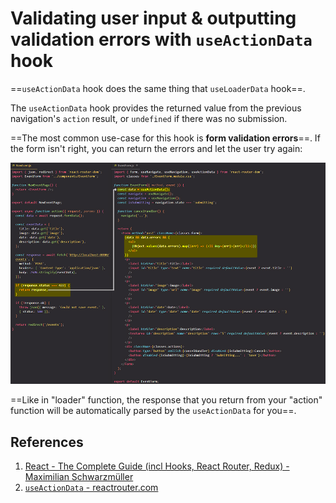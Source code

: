 # Validating user input & outputting validation errors with `useActionData` hook

==`useActionData` hook does the same thing that `useLoaderData` hook==.

The `useActionData` hook provides the returned value from the previous navigation's `action` result, or `undefined` if there was no submission.

==The most common use-case for this hook is **form validation errors**==. If the form isn't right, you can return the errors and let the user try again:

![useActionData](../../img/useActionData.jpg)

==Like in "loader" function, the response that you return from your "action" function will be automatically parsed by the `useActionData` for you==.

## References

1. [React - The Complete Guide (incl Hooks, React Router, Redux) - Maximilian Schwarzmüller](https://www.udemy.com/course/react-the-complete-guide-incl-redux/)
1. [`useActionData` - reactrouter.com](https://reactrouter.com/en/main/hooks/use-action-data)